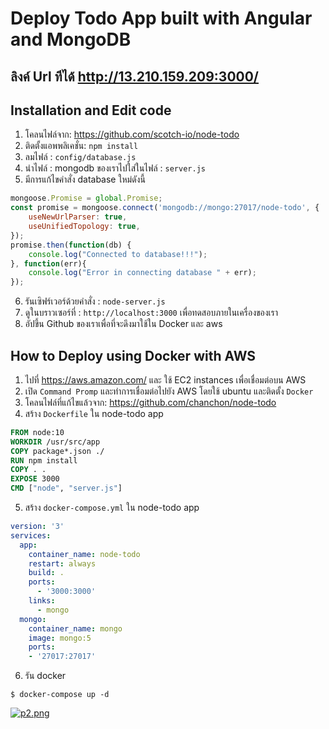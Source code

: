 
# Deploy Todo App built with Angular and MongoDB

## ลิงค์ Url ทีได้ http://13.210.159.209:3000/

## Installation and Edit code

1. โคลนไฟล์จาก: https://github.com/scotch-io/node-todo
2. ติดตั้งแอพพลิเคชั่น: `npm install`
3. ลมไฟล์ : `config/database.js`
4. นำไฟล์ : mongodb ของเราไปใส่ในไฟล์ : `server.js`
5. มีการแก้ไขคำสั่ง database ใหม่ดังนี้ 
```js
mongoose.Promise = global.Promise;
const promise = mongoose.connect('mongodb://mongo:27017/node-todo', {
    useNewUrlParser: true,
    useUnifiedTopology: true,
});
promise.then(function(db) {
    console.log("Connected to database!!!");
}, function(err){
    console.log("Error in connecting database " + err);
});
```


6. รันเซิฟร์เวอร์ด้วยคำสั่ง : `node-server.js`
7. ดูในบราวเซอร์ที่ : `http://localhost:3000` เพื่อทดสอบภายในเครื่องของเรา
9. อัปขึ้น Github ของเราเพื่อที่จะดึงมาใช้ใน Docker และ aws


## How to Deploy using Docker with AWS

1. ไปที่ https://aws.amazon.com/ และ ใช้ EC2  instances เพื่อเชื่อมต่อบน AWS
2. เปิด `Command Promp` และทำการเชื่อมต่อไปยัง AWS โดยใช้ ubuntu และติดตั้ง `Docker` 
3. โคลนไฟล์ที่แก้ไขแล้วจาก: https://github.com/chanchon/node-todo
4. สร้าง `Dockerfile` ใน node-todo app
```Dockerfile
FROM node:10
WORKDIR /usr/src/app
COPY package*.json ./
RUN npm install
COPY . .
EXPOSE 3000
CMD ["node", "server.js"]

```
5. สร้าง `docker-compose.yml` ใน node-todo app
```yml
version: '3'
services:
  app:
    container_name: node-todo
    restart: always
    build: .
    ports:
      - '3000:3000'
    links:
      - mongo
  mongo:
    container_name: mongo
    image: mongo:5
    ports:
    - '27017:27017'

```
6. รัน docker 
```console
$ docker-compose up -d
```

[![p2.png](https://i.postimg.cc/1zHY8nw3/p2.png)](https://postimg.cc/CZR4tKc3)


